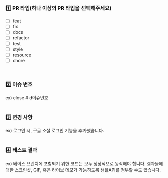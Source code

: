 ### 1️⃣ PR 타입(하나 이상의 PR 타입을 선택해주세요)
- [ ] feat
- [ ] fix
- [ ] docs
- [ ] refactor
- [ ] test
- [ ] style
- [ ] resource
- [ ] chore
<br>

### 2️⃣ 이슈 번호
ex) close # d이슈번호
<br>
<br>

### 3️⃣ 변경 사항
ex) 로그인 시, 구글 소셜 로그인 기능을 추가했습니다.
<br>
<br>

### 4️⃣ 테스트 결과
ex) 베이스 브랜치에 포함되기 위한 코드는 모두 정상적으로 동작해야 합니다. 결과물에 대한 스크린샷, GIF, 혹은 라이브 데모가 가능하도록 샘플API를 첨부할 수도 있습니다.
